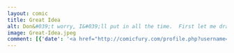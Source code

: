 ```yaml
---
layout: comic
title: Great Idea
alt: Don&#039;t worry, I&#039;ll put in all the time.  First let me draw this completely inconsequential webcomic.
image: Great-Idea.jpeg
comment: [{'date': '<a href="http://comicfury.com/profile.php?username=tecco_dsilva" title="tecco_dsilva">tecco_dsilva</a>', 'username': 'tecco_dsilva', 'comment': 'I&#039;m good at this.'}, {'date': '4th May 2015, 7:47 PM', 'username': 'ThornsInOurSide', 'comment': 'Oh, how about a holographic poster?!'}]
---
```

